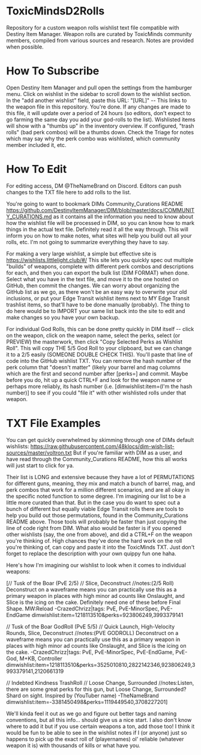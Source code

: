 # ToxicMindsD2Rolls
Repository for a custom weapon rolls wishlist text file compatible with Destiny Item Manager.
Weapon rolls are curated by ToxicMinds community members, compiled from various sources and research. Notes are provided when possible.

# How To Subscribe
Open Destiny Item Manager and pull open the settings from the hamburger menu. Click on wishlist in the sidebar to scroll down to the wishlist section.
In the "add another wishlist" field, paste this URL: "[URL]" -- This links to the weapon file in this repository.
You're done. If any changes are made to this file, it will update over a period of 24 hours (so editors, don't expect to go farming the same day you add your god-rolls to the list).
Wishlisted items will show with a "thumbs up" in the inventory overview. If configured, "trash rolls" (bad perk combos) will be a thumbs down.
Check the Triage for notes which may say why the perk combo was wishlisted, which community member included it, etc.

# How To Edit
For editing access, DM @TheNameBrand on Discord.
Editors can push changes to the TXT file here to add rolls to the list.

You're going to want to bookmark DIMs Community_Curations README https://github.com/DestinyItemManager/DIM/blob/master/docs/COMMUNITY_CURATIONS.md as it contains all the information you need to know about how the wishlist file will be processed in DIM, so you can know how to mark things in the actual text file. Definitely read it all the way through. This will inform you on how to make notes, what sites will help you build out all your rolls, etc. I'm not going to summarize everything they have to say.

For making a very large wishlist, a simple but effective site is https://wishlists.littlelight.club/#/
This site lets you quickly spec out multiple "builds" of weapons, complete with different perk combos and descriptions for each, and then you can export the bulk list (DIM FORMAT) when done. Select what you have in the text file, and move it to the one hosted on GitHub, then commit the changes. We can worry about organizing the GitHub list as we go, as there won't be an easy way to overwrite your old inclusions, or put your Edge Transit wishlist items next to MY Edge Transit trashlist items, so that'll have to be done manually (probably). The thing to do here would be to IMPORT your same list back into the site to edit and make changes so you have your own backup.

For individual God Rolls, this can be done pretty quickly in DIM itself -- click on the weapon, click on the weapon name, select the perks, select (or PREVIEW) the masterwork, then click "Copy Selected Perks as Wishlist Roll". This will copy THE 5/5 God Roll to your clipboard, but we can change it to a 2/5 easily (SOMEONE DOUBLE CHECK THIS). You'll paste that line of code into the GitHub wishlist TXT. You can remove the hash number of the perk column that "doesn't matter" (likely your barrel and mag columns which are the first and second number after [perks=] and commit. Maybe before you do, hit up a quick CTRL+F and look for the weapon name or perhaps more reliably, its hash number (i.e. [dimwishlist:item=(I'm the hash number)] to see if you could "file it" with other wishlisted rolls under that weapon.

# TXT File Examples
You can get quickly overwhelmed by skimming through one of DIMs default wishlists: https://raw.githubusercontent.com/48klocs/dim-wish-list-sources/master/voltron.txt
But if you're familiar with DIM as a user, and have read through the Community_Curations README, how this all works will just start to click for ya.

Their list is LONG and extensive because they have a lot of PERMUTATIONS for different guns, meaning, they mix and match a bunch of barrel, mag, and perk combos that work for a million different scenarios, and are all okay in the specific noted function to some degree. I'm imagining our list to be a little more curated than that. But in the case you do want to spec out a bunch of different but equally viable Edge Transit rolls there are tools to help you build out those permutations, found in the Community_Curations README above. Those tools will probably be faster than just copying the line of code right from DIM. What also would be faster is if you opened other wishlists (say, the one from above), and did a CTRL+F on the weapon you're thinking of. High chances they've done the hard work on the roll you're thinking of, can copy and paste it into the ToxicMinds TXT. Just don't forget to replace the description with your own quippy fun one haha.

Here's how I'm imagining our wishlist to look when it comes to individual weapons:

[// Tusk of the Boar (PvE 2/5)
// Slice, Deconstruct
//notes:(2/5 Roll) Deconstruct on a waveframe means you can practically use this as a primary weapon in places with high minor ad counts like Onslaught, and Slice is the icing on the cake. Definitely need one of these before Final Shape. MW:Reload -CrazedChrizz|tags: PvE, PvE-MinorSpec, PvE-EndGame dimwishlist:item=1218113510&perks=923806249,3993379141

// Tusk of the Boar GodRoll (PvE 5/5)
// Quick Launch, High-Velocity Rounds, Slice, Deconstruct
//notes:(PVE GODROLL) Deconstruct on a waveframe means you can practically use this as a primary weapon in places with high minor ad counts like Onslaught, and Slice is the icing on the cake.  -CrazedChrizz|tags: PvE, PvE-MinorSpec, PvE-EndGame, PvE-God, M+KB, Controller
dimwishlist:item=1218113510&perks=3525010810,2822142346,923806249,3993379141,2120661319

// Indebted Kindness TrashRoll
// Loose Change, Surrounded
//notes:Listen, there are some great perks for this gun, but Loose Change, Surrounded? Shard on sight. Inspired by (YouTuber name) -TheNameBrand
dimwishlist:item=-3381450498&perks=1119449540,3708227201]

We'll kinda feel it out as we go and figure out better tags and naming conventions, but all this info... should give us a nice start.
I also don't know where to add it but if you use certain weapons a ton, add those too! I think it would be fun to be able to see in the wishlist notes if I (or anyone) just so happens to pick up the exact roll of (playernames) ol' reliable (whatever weapon it is) with thousands of kills or what have you.
